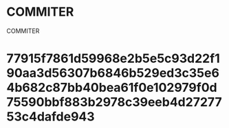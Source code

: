 # COMMITER
COMMITER






# 77915f7861d59968e2b5e5c93d22f190aa3d56307b6846b529ed3c35e64b682c87bb40bea61f0e102979f0d75590bbf883b2978c39eeb4d2727753c4dafde943
